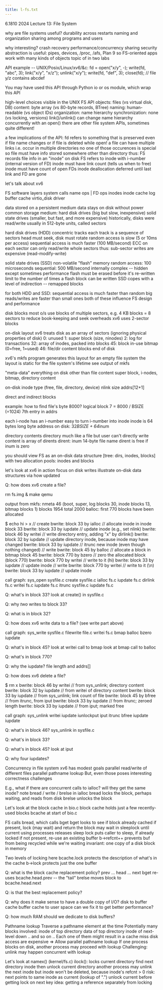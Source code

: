 ```yaml
---
title: l-fs.txt
---
```

 
6.1810 2024 Lecture 13: File System

why are file systems useful?
  durability across restarts
  naming and organization
  sharing among programs and users

why interesting?
  crash recovery
  performance/concurrency
  sharing
  security
  abstraction is useful: pipes, devices, /proc, /afs, Plan 9
    so FS-oriented apps work with many kinds of objects
  topic of in two labs

API example -- UNIX/Posix/Linux/xv6/&c:
  fd = open("x/y", -);
  write(fd, "abc", 3);
  link("x/y", "x/z");
  unlink("x/y");
  write(fd, "def", 3);
  close(fd);
  // file y/z contains abcdef

  You may have used this API through Python io or os module, which wrap this API

high-level choices visible in the UNIX FS API
  objects: files (vs virtual disk, DB)
  content: byte array (vs 80-byte records, BTree)
  naming: human-readable (vs object IDs)
  organization: name hierarchy
  synchronization: none (vs locking, versions)
    link()/unlink() can change name hierarchy concurrently with an open() 
  there are other file system APIs, sometimes quite different!

a few implications of the API:
  fd refers to something
    that is preserved even if file name changes
    or if file is deleted while open!
  a file can have multiple links
    i.e. occur in multiple directories
    no one of those occurences is special
    so file must have info stored somewhere other than directory
  thus:
    FS records file info in an "inode" on disk
    FS refers to inode with i-number (internal version of FD)
    inode must have link count (tells us when to free)
    inode must have count of open FDs
    inode deallocation deferred until last link and FD are gone

let's talk about xv6

FS software layers
  system calls
  name ops | FD ops
  inodes
  inode cache
  log
  buffer cache
  virtio_disk driver

data stored on a persistent medium
  data stays on disk without power
  common storage medium:
    hard disk drives (big but slow, inexpensive)
    solid state drives (smaller, but fast, and more expensive)
  historically, disks were read/write usually in 512-byte units, called sectors

hard disk drives (HDD)
  concentric tracks
  each track is a sequence of sectors
  head must seek, disk must rotate
    random access is slow (5 or 10ms per access)
    sequential access is much faster (100 MB/second)
  ECC on each sector
  can only read/write whole sectors
  thus: sub-sector writes are expensive (read-modify-write)

solid state drives (SSD)
  non-volatile "flash" memory
  random access: 100 microseconds
  sequential: 500 MB/second
  internally complex -- hidden except sometimes performance
    flash must be erased before it's re-written
    limit to the number of times a flash block can be written
    SSD copes with a level of indirection -- remapped blocks

for both HDD and SSD:
  sequential access is much faster than random
  big reads/writes are faster than small ones
  both of these influence FS design and performance
  
disk blocks
  most o/s use blocks of multiple sectors, e.g. 4 KB blocks = 8 sectors
  to reduce book-keeping and seek overheads
  xv6 uses 2-sector blocks

on-disk layout
  xv6 treats disk as an array of sectors (ignoring physical properties of disk)
  0: unused
  1: super block (size, ninodes)
  2: log for transactions
  32: array of inodes, packed into blocks
  45: block in-use bitmap (0=free, 1=used)
  46: file/dir content blocks
  end of disk

xv6's mkfs program generates this layout for an empty file system
  the layout is static for the file system's lifetime
  see output of mkfs

"meta-data"
  everything on disk other than file content
  super block, i-nodes, bitmap, directory content

on-disk inode
  type (free, file, directory, device)
  nlink
  size
  addrs[12+1]

direct and indirect blocks

example:
  how to find file's byte 8000?
  logical block 7 = 8000 / BSIZE (=1024)
  7th entry in addrs

each i-node has an i-number
  easy to turn i-number into inode
  inode is 64 bytes long
  byte address on disk: 32*BSIZE + 64*inum

directory contents
  directory much like a file
    but user can't directly write
  content is array of dirents
  dirent:
    inum
    14-byte file name
  dirent is free if inum is zero

you should view FS as an on-disk data structure
  [tree: dirs, inodes, blocks]
  with two allocation pools: inodes and blocks

let's look at xv6 in action
  focus on disk writes
  illustrate on-disk data structures via how updated

Q: how does xv6 create a file?

rm fs.img & make qemu

output from mkfs:
  nmeta 46 (boot, super, log blocks 30, inode blocks 13, bitmap blocks 1) blocks 1954 total 2000
  balloc: first 770 blocks have been allocated

$ echo hi > x
  // create
  bwrite: block 33 by ialloc   // allocate inode in inode block 33
  bwrite: block 33 by iupdate  // update inode (e.g., set nlink)
  bwrite: block 46 by writei   // write directory entry, adding "x" by dirlink()
  bwrite: block 32 by iupdate  // update directory inode, because inode may have changed
  bwrite: block 33 by iupdate  // itrunc new inode (even though nothing changed)
  // write
  bwrite: block 45 by balloc   // allocate a block in bitmap block 45
  bwrite: block 770 by bzero   // zero the allocated block (block 770)
  bwrite: block 770 by writei  // write to it (hi)
  bwrite: block 33 by iupdate  // update inode
  // write
  bwrite: block 770 by writei  // write to it (\n)
  bwrite: block 33 by iupdate  // update inode

call graph:
  sys_open        sysfile.c
    create        sysfile.c
      ialloc      fs.c
      iupdate     fs.c
      dirlink     fs.c
        writei    fs.c
	  iupdate fs.c
    itrunc        sysfile.c
      iupdate     fs.c
	  
Q: what's in block 33?
   look at create() in sysfile.c

Q: why *two* writes to block 33?

Q: what is in block 32?

Q: how does xv6 write data to a file?  (see write part above)

call graph:
  sys_write       sysfile.c
    filewrite     file.c
      writei      fs.c
        bmap
          balloc
            bzero
        iupdate

Q: what's in block 45?
   look at writei call to bmap
   look at bmap call to balloc

Q: what's in block 770?

Q: why the iupdate?
   file length and addrs[]

Q: how does xv6 delete a file?

$ rm x
bwrite: block 46 by writei    // from sys_unlink; directory content
bwrite: block 32 by iupdate   // from writei of directory content
bwrite: block 33 by iupdate   // from sys_unlink; link count of file
bwrite: block 45 by bfree     // from itrunc, from iput
bwrite: block 33 by iupdate   // from itrunc; zeroed length
bwrite: block 33 by iupdate   // from iput; marked free

call graph:
  sys_unlink
    writei
    iupdate
    iunlockput
      iput
        itrunc
          bfree
          iupdate
        iupdate

Q: what's in block 46?
   sys_unlink in sysfile.c

Q: what's in block 33?

Q: what's in block 45?
   look at iput

Q: why four iupdates?

Concurrency in file system
  xv6 has modest goals
    parallel read/write of different files
    parallel pathname lookup
  But, even those poses interesting correctness challenges

E.g., what if there are concurrent calls to ialloc?
   will they get the same inode?
   note bread / write / brelse in ialloc
   bread locks the block, perhaps waiting, and reads from disk
   brelse unlocks the block

Let's look at the block cache in bio.c
   block cache holds just a few recently-used blocks
   bcache at start of bio.c

FS calls bread, which calls bget
   bget looks to see if block already cached
   if present, lock (may wait) and return the block
     may wait in sleeplock until current using processes releases
     sleep lock puts caller to sleep, if already locked
   if not present, re-use an existing buffer
   b->refcnt++ prevents buf from being recycled while we're waiting
   invariant: one copy of a disk block in memory

Two levels of locking here
  bcache.lock protects the description of what's in the cache
  b->lock protects just the one buffer

Q: what is the block cache replacement policy?
   prev ... head ... next
   bget re-uses bcache.head.prev -- the "tail"
   brelse moves block to bcache.head.next

Q: is that the best replacement policy?

Q: why does it make sense to have a double copy of I/O?
   disk to buffer cache
   buffer cache to user space
   can we fix it to get better performance?

Q: how much RAM should we dedicate to disk buffers?

Pathname lookup
  Traverse a pathname element at the time
  Potentially many blocks involved:
    inode of top directory
    data of top directory
    inode of next-level down
    .. and so on ..
  Each one of them might result in a cache miss
    disk access are expensive
  => Allow parallel pathname lookup
    If one process blocks on disk, another process may proceed with lookup
    Challenging: unlink may happen concurrent with lookup

Let's look at namex() (kernel/fs.c)
  ilock(): locks current directory
  find next directory inode
  then unlock current directory
  another process may unlink the next inode
    but inode won't be deleted, because inode's refcnt > 0
  risk: next points to same inode as current (lookup of ".")
    unlock current before getting lock on next
    key idea: getting a reference separately from locking


